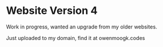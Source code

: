 # Website Version 4

Work in progress, wanted an upgrade from my older websites.

Just uploaded to my domain, find it at owenmoogk.codes
